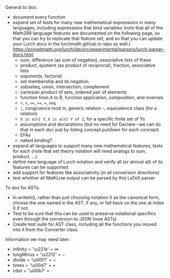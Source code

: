 
General to dos:
 - document every function
 - expand set of tests for many new mathematical expressions in many languages,
   including expressions that bind variables
(note that all of the Math299 language features are documented on the following
page, so that you can try to replicate that feature set, and so that you can
update your Lurch docs in the lurchmath.github.io repo as well.)
https://proveitmath.org/lurch/lde/src/experimental/parsers/lurch-parser-docs.html
    - sum, difference (as sum of negation), associative lists of these
    - product, quotient (as product of reciprocal), fraction, associative lists
    - exponents, factorial
    - set membership and its negation
    - subseteq, union, intersection, complement
    - cartesian product of sets, ordered pair of elements
    - function from A to B, function application, composition, and inverses
    - `<`, `>`, `<=`, `>=`, `=`, `neq`
    - `|`, congruence mod m, generic relation `~`, equivalence class (for a
      relation)
    - `X is a[n] Y`, `X is a[n] Y of Z`, for a specific finite set of Ys
    - assumptions and declarations (but no need for Declare--we can do that
      in each doc just by listing concept.putdown for each concept)
    - EFAs
    - naked binding?
 - expand all languages to support many new mathematical features, tests for each
   (note that set theory notation will need analogs to sum, product, ...)
 - define new language of Lurch notation and verify all (or almost all) of its
   features can be supported
 - add support for features like associativity (in all conversion directions)
 - test whether all MathLive output can be parsed by this LaTeX parser

To dos for ASTs:
 - In writeIn(), rather than just choosing notation 0 as the
   canonical form, choose the one named in the AST, if any, or fall back on
   the one at index 0 if not.
 - Test to be sure that this can be used to preserve notational specifics
   even through the conversion to JSON (now ASTs)
 - Create test suite for AST class, including all the functions you moved
   into it from the Converter class.

Information we may need later:
 - infinity  = '\u221e' = ∞
 - longMinus = '\u2212' = −
 - divide    = '\u00f7' = ÷
 - times     = '\u00d7' = ×
 - cdot      = '\u00b7' = ·
